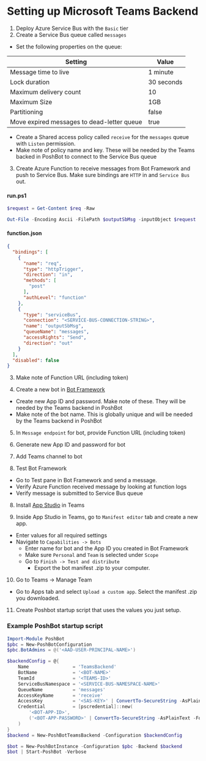 
# Setting up Microsoft Teams Backend

1. Deploy Azure Service Bus with the `Basic` tier
2. Create a Service Bus queue called `messages`
  * Set the following properties on the queue:

| Setting | Value |
|---------|-------|
| Message time to live | 1 minute |
| Lock duration        | 30 seconds |
| Maximum delivery count | 10 |
| Maximum Size | 1GB |
| Partitioning | false |
| Move expired messages to dead-letter queue | true |



  * Create a Shared access policy called `receive` for the `messages` queue with `Listen` permission.
  * Make note of policy name and key. These will be needed by the Teams backed in PoshBot to connect to the Service Bus queue
3. Create Azure Function to receive messages from Bot Framework and push to Service Bus. Make sure bindings are `HTTP` in and `Service Bus` out.

#### run.ps1

```powershell
$request = Get-Content $req -Raw

Out-File -Encoding Ascii -FilePath $outputSbMsg -inputObject $request
```

#### function.json

```json
{
  "bindings": [
    {
      "name": "req",
      "type": "httpTrigger",
      "direction": "in",
      "methods": [
        "post"
      ],
      "authLevel": "function"
    },
    {
      "type": "serviceBus",
      "connection": "<SERVICE-BUS-CONNECTION-STRING>",
      "name": "outputSbMsg",
      "queueName": "messages",
      "accessRights": "Send",
      "direction": "out"
    }
  ],
  "disabled": false
}
```

3. Make note of Function URL (including token)

4. Create a new bot in [Bot Framework](https://dev.botframework.com/bots/new)
  * Create new App ID and password. Make note of these. They will be needed by the Teams backend in PoshBot
  * Make note of the bot name. This is globally unique and will be needed by the Teams backend in PoshBot

5. In `Message endpoint` for bot, provide Function URL (including token)

5. Generate new App ID and password for bot

6. Add Teams channel to bot

7. Test Bot Framework

  * Go to Test pane in Bot Framework and send a message.
  * Verify Azure Function received message by looking at function logs
  * Verify message is submitted to Service Bus queue

8. Install [App Studio](https://docs.microsoft.com/en-us/microsoftteams/platform/get-started/get-started-app-studio) in Teams

9. Inside App Studio in Teams, go to `Manifest editor` tab and create a new app.
  * Enter values for all required settings
  * Navigate to `Capabilities -> Bots`
    * Enter name for bot and the App ID you created in Bot Framework
    * Make sure `Personal` and `Team` is selected under `Scope`
    * Go to `Finish -> Test and distribute`
      * Export the bot manifest .zip to your computer.

10. Go to Teams -> Manage Team
  * Go to Apps tab and select `Upload a custom app`. Select the manifest .zip you downloaded.

11. Create Poshbot startup script that uses the values you just setup.

### Example PoshBot startup script

```powershell
Import-Module PoshBot
$pbc = New-PoshBotConfiguration
$pbc.BotAdmins = @('<AAD-USER-PRINCIPAL-NAME>')

$backendConfig = @{
    Name                = 'TeamsBackend'
    BotName             = '<BOT-NAME>'
    TeamId              = '<TEAMS-ID>'
    ServiceBusNamespace = '<SERVICE-BUS-NAMESPACE-NAME>'
    QueueName           = 'messages'
    AccessKeyName       = 'receive'
    AccessKey           = '<SAS-KEY>' | ConvertTo-SecureString -AsPlainText -Force
    Credential          = [pscredential]::new(
        '<BOT-APP-ID>',
        ('<BOT-APP-PASSWORD>' | ConvertTo-SecureString -AsPlainText -Force)
    )
}
$backend = New-PoshBotTeamsBackend -Configuration $backendConfig

$bot = New-PoshBotInstance -Configuration $pbc -Backend $backend
$bot | Start-PoshBot -Verbose
```
